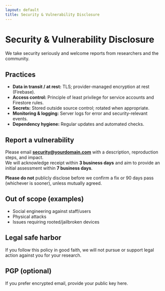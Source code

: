```yaml
---
layout: default
title: Security & Vulnerability Disclosure
---
```


# Security & Vulnerability Disclosure

We take security seriously and welcome reports from researchers and the community.

## Practices
- **Data in transit / at rest:** TLS; provider-managed encryption at rest (Firebase).  
- **Access control:** Principle of least privilege for service accounts and Firestore rules.  
- **Secrets:** Stored outside source control; rotated when appropriate.  
- **Monitoring & logging:** Server logs for error and security-relevant events.  
- **Dependency hygiene:** Regular updates and automated checks.

## Report a vulnerability
Please email **security@yourdomain.com** with a description, reproduction steps, and impact.  
We will acknowledge receipt within **3 business days** and aim to provide an initial assessment within **7 business days**.

**Please do not** publicly disclose before we confirm a fix or 90 days pass (whichever is sooner), unless mutually agreed.

## Out of scope (examples)
- Social engineering against staff/users  
- Physical attacks  
- Issues requiring rooted/jailbroken devices

## Legal safe harbor
If you follow this policy in good faith, we will not pursue or support legal action against you for your research.

## PGP (optional)
If you prefer encrypted email, provide your public key here.

